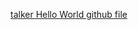 [talker Hello World github file](https://github.com/ros2/demos/blob/jazzy/demo_nodes_cpp/src/topics/talker.cpp)